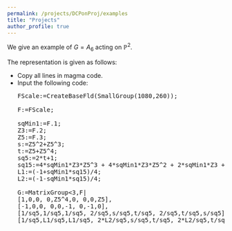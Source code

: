 ```yaml
---
permalink: /projects/DCPonProj/examples
title: "Projects"
author_profile: true
---
```


We give an example of $G=A_6$ acting on $\mathbb{P}^2$.

The representation is given as follows:

* Copy all lines in magma code.
* Input the following code:
  <pre>
  FScale:=CreateBaseFld(SmallGroup(1080,260));

  F:=FScale;

  sqMin1:=F.1;
  Z3:=F.2;
  Z5:=F.3;
  s:=Z5^2+Z5^3;
  t:=Z5+Z5^4;
  sq5:=2*t+1;
  sq15:=4*sqMin1*Z3*Z5^3 + 4*sqMin1*Z3*Z5^2 + 2*sqMin1*Z3 + 2*sqMin1*Z5^3 + 2*sqMin1*Z5^2 + sqMin1;
  L1:=(-1+sqMin1*sq15)/4;
  L2:=(-1-sqMin1*sq15)/4;

  G:=MatrixGroup<3,F|
  [1,0,0, 0,Z5^4,0, 0,0,Z5],
  [-1,0,0, 0,0,-1, 0,-1,0],
  [1/sq5,1/sq5,1/sq5, 2/sq5,s/sq5,t/sq5, 2/sq5,t/sq5,s/sq5],
  [1/sq5,L1/sq5,L1/sq5, 2*L2/sq5,s/sq5,t/sq5, 2*L2/sq5,t/sq5,s/sq5]>;
  </pre>
